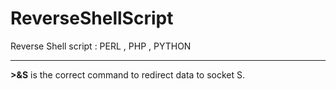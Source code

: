 # ReverseShellScript
Reverse Shell script : PERL , PHP , PYTHON
___

**>&S** is the correct command to redirect data to socket S.
